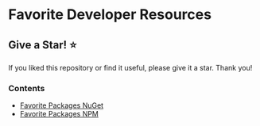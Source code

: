 # Favorite Developer Resources

## Give a Star! ⭐️

If you liked this repository or find it useful, please give it a star. Thank you!

### Contents

- [Favorite Packages NuGet](./favorite-packages-nuget.md)
- [Favorite Packages NPM](./favorite-packages-npm.md)
